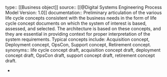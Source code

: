 type:: [[Business object]]
source:: [[@Digital Systems Engineering Process Model Version: 1.0]]
documentation:: Preliminary articulation of the various life cycle concepts consistent with the business needs in the form of life cycle concept documents on which the system of interest is based, assessed, and selected. The architecture is based on these concepts, and they are essential in providing context for proper interpretation of the system requirements. Typical concepts include: Acquisition concept, Deployment concept, OpsCon, Support concept, Retirement concept.
synonyms:: life cycle concept draft, acquisition concept draft, deployment concept draft, OpsCon draft, support concept draft, retirement concept draft.

-